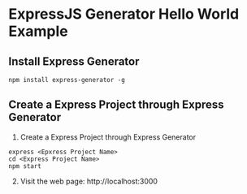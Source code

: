 # ExpressJS Generator Hello World Example

## Install Express Generator
```
npm install express-generator -g
```

## Create a Express Project through Express Generator 

1. Create a Express Project through Express Generator
```
express <Epxress Project Name>
cd <Express Project Name>
npm start
```

2. Visit the web page: http://localhost:3000
